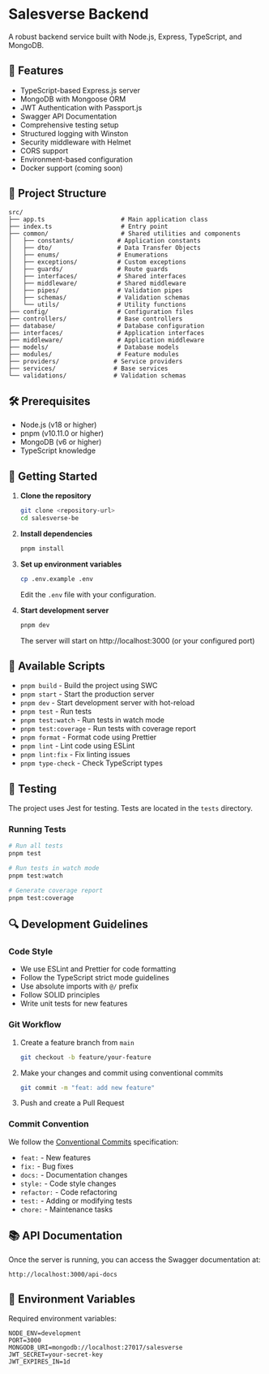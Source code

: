 # Salesverse Backend

A robust backend service built with Node.js, Express, TypeScript, and MongoDB.

## 🚀 Features

- TypeScript-based Express.js server
- MongoDB with Mongoose ORM
- JWT Authentication with Passport.js
- Swagger API Documentation
- Comprehensive testing setup
- Structured logging with Winston
- Security middleware with Helmet
- CORS support
- Environment-based configuration
- Docker support (coming soon)

## 📁 Project Structure

```
src/
├── app.ts                     # Main application class
├── index.ts                   # Entry point
├── common/                    # Shared utilities and components
│   ├── constants/            # Application constants
│   ├── dto/                  # Data Transfer Objects
│   ├── enums/                # Enumerations
│   ├── exceptions/           # Custom exceptions
│   ├── guards/               # Route guards
│   ├── interfaces/           # Shared interfaces
│   ├── middleware/           # Shared middleware
│   ├── pipes/                # Validation pipes
│   ├── schemas/              # Validation schemas
│   └── utils/                # Utility functions
├── config/                   # Configuration files
├── controllers/              # Base controllers
├── database/                 # Database configuration
├── interfaces/               # Application interfaces
├── middleware/               # Application middleware
├── models/                   # Database models
├── modules/                  # Feature modules
├── providers/               # Service providers
├── services/                # Base services
└── validations/             # Validation schemas
```

## 🛠 Prerequisites

- Node.js (v18 or higher)
- pnpm (v10.11.0 or higher)
- MongoDB (v6 or higher)
- TypeScript knowledge

## 🚀 Getting Started

1. **Clone the repository**

   ```bash
   git clone <repository-url>
   cd salesverse-be
   ```

2. **Install dependencies**

   ```bash
   pnpm install
   ```

3. **Set up environment variables**

   ```bash
   cp .env.example .env
   ```

   Edit the `.env` file with your configuration.

4. **Start development server**
   ```bash
   pnpm dev
   ```
   The server will start on http://localhost:3000 (or your configured port)

## 🔧 Available Scripts

- `pnpm build` - Build the project using SWC
- `pnpm start` - Start the production server
- `pnpm dev` - Start development server with hot-reload
- `pnpm test` - Run tests
- `pnpm test:watch` - Run tests in watch mode
- `pnpm test:coverage` - Run tests with coverage report
- `pnpm format` - Format code using Prettier
- `pnpm lint` - Lint code using ESLint
- `pnpm lint:fix` - Fix linting issues
- `pnpm type-check` - Check TypeScript types

## 🧪 Testing

The project uses Jest for testing. Tests are located in the `tests` directory.

### Running Tests

```bash
# Run all tests
pnpm test

# Run tests in watch mode
pnpm test:watch

# Generate coverage report
pnpm test:coverage
```

## 🔍 Development Guidelines

### Code Style

- We use ESLint and Prettier for code formatting
- Follow the TypeScript strict mode guidelines
- Use absolute imports with `@/` prefix
- Follow SOLID principles
- Write unit tests for new features

### Git Workflow

1. Create a feature branch from `main`

   ```bash
   git checkout -b feature/your-feature
   ```

2. Make your changes and commit using conventional commits

   ```bash
   git commit -m "feat: add new feature"
   ```

3. Push and create a Pull Request

### Commit Convention

We follow the [Conventional Commits](https://www.conventionalcommits.org/) specification:

- `feat:` - New features
- `fix:` - Bug fixes
- `docs:` - Documentation changes
- `style:` - Code style changes
- `refactor:` - Code refactoring
- `test:` - Adding or modifying tests
- `chore:` - Maintenance tasks

## 📚 API Documentation

Once the server is running, you can access the Swagger documentation at:

```
http://localhost:3000/api-docs
```

## 🔐 Environment Variables

Required environment variables:

```env
NODE_ENV=development
PORT=3000
MONGODB_URI=mongodb://localhost:27017/salesverse
JWT_SECRET=your-secret-key
JWT_EXPIRES_IN=1d
```
